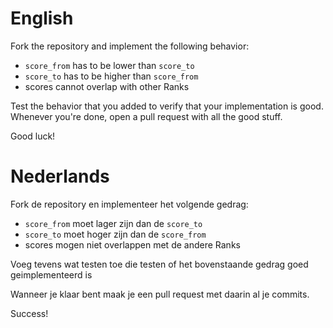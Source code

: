# English

Fork the repository and implement the following behavior:

- `score_from` has to be lower than `score_to`
- `score_to` has to be higher than `score_from`
- scores cannot overlap with other Ranks

Test the behavior that you added to verify that your implementation is good.
Whenever you're done, open a pull request with all the good stuff.

Good luck!

# Nederlands

Fork de repository en implementeer het volgende gedrag:

- `score_from` moet lager zijn dan de `score_to`
- `score_to` moet hoger zijn dan de `score_from`
- scores mogen niet overlappen met de andere Ranks

Voeg tevens wat testen toe die testen of het bovenstaande gedrag goed geimplementeerd is

Wanneer je klaar bent maak je een pull request met daarin al je commits.

Success!
